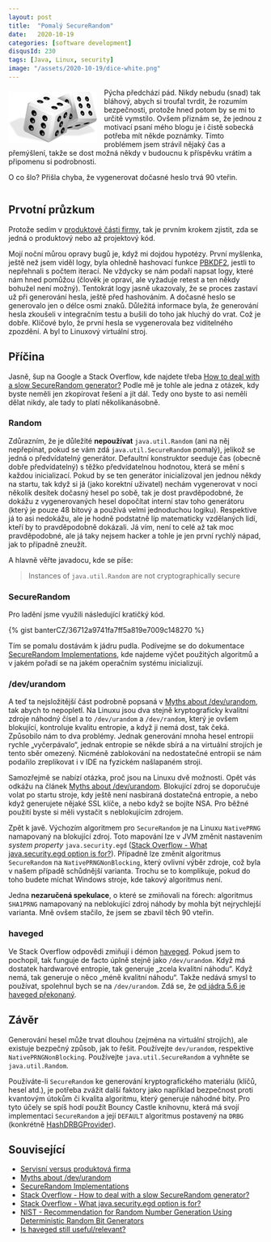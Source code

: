 ```yaml
---
layout: post
title:  "Pomalý SecureRandom"
date:   2020-10-19
categories: [software development]
disqusId: 230
tags: [Java, Linux, security]
image: "/assets/2020-10-19/dice-white.png"
---
```

<div style="float: left; margin: 0.5em 1em 0.5em 0em; text-align: center;"><img src="/assets/2020-10-19/dice-white.png" /></div>

Pýcha předchází pád.
Nikdy nebudu (snad) tak bláhový, abych si troufal tvrdit, že rozumím bezpečnosti, protože hned potom by se mi to určitě vymstilo.
Ovšem přiznám se, že jednou z motivací psaní mého blogu je i čistě sobecká potřeba mít někde poznámky. Tímto problémem jsem strávil nějaký čas a přemýšlení, takže se dost možná někdy v budoucnu k příspěvku vrátím a připomenu si podrobnosti.

O co šlo? Přišla chyba, že vygenerovat dočasné heslo trvá 90 vteřin.

<div style="clear:both"></div>
<!--more-->

## Prvotní průzkum

Protože sedím v [produktové části firmy](https://blog.zvestov.cz/software%20development/2019/10/22/servisni-versus-produktova-firma.html), tak je prvním krokem zjistit, zda se jedná o produktový nebo až projektový kód.  

Mojí noční můrou opravy bugů je, když mi dojdou hypotézy. První myšlenka, ještě než jsem viděl logy, byla ohledně hashovací funkce [PBKDF2](https://en.wikipedia.org/wiki/PBKDF2), jestli to nepřehnali s počtem iterací. Ne vždycky se nám podaří napsat logy, které nám hned pomůžou (člověk je opraví, ale vyžaduje retest a ten někdy bohužel není možný). Tentokrát logy jasně ukazovaly, že se proces zastaví už při generování hesla, ještě před hashováním. A dočasné heslo se generovalo jen o délce osmi znaků. Důležitá informace byla, že generování hesla zkoušeli v integračním  testu a bušili do toho jak hluchý do vrat. Což je dobře. Klíčové bylo, že první hesla se vygenerovala bez viditelného zpozdění. A byl to Linuxový virtuální stroj.

## Příčina

Jasně, šup na Google a Stack Overflow, kde najdete třeba [How to deal with a slow SecureRandom generator?](https://stackoverflow.com/questions/137212/how-to-deal-with-a-slow-securerandom-generator) Podle mě je tohle ale jedna z otázek, kdy byste neměli jen zkopírovat řešení a jít dál. Tedy ono byste to asi neměli dělat nikdy, ale tady to platí několikanásobně.

### Random

Zdůrazním, že je důležité **nepoužívat** `java.util.Random` (ani na něj nepřepínat, pokud se vám zdá `java.util.SecureRandom` pomalý), jelikož se jedná o předvídatelný generátor. Defaultní konstruktor seeduje čas (obecně dobře předvídatelný) s těžko předvídatelnou hodnotou, která se mění s každou inicializací. Pokud by se ten generátor inicializoval jen jednou někdy na startu, tak když si já (jako korektní uživatel) nechám vygenerovat v noci několik desítek dočasný hesel po sobě, tak je dost pravděpodobné, že dokážu z vygenerovaných hesel dopočítat interní stav toho generátoru (který je pouze 48 bitový a používá velmi jednoduchou logiku). Respektive já to asi nedokážu, ale je hodně podstatně líp matematicky vzdělaných lidí, kteří by to pravděpodobně dokázali. Já vím, není to celé až tak moc pravděpodobné, ale já taky nejsem hacker a tohle je jen první rychlý nápad, jak to případně zneužít.

A hlavně věřte javadocu, kde se píše:

> Instances of `java.util.Random` are not cryptographically secure

### SecureRandom

Pro ladění jsme využili následující kratičký kód.

{% gist banterCZ/36712a9741fa7ff5a819e7009c148270 %}

Tím se pomalu dostávám k jádru pudla. Podívejme se do dokumentace [SecureRandom Implementations](https://docs.oracle.com/javase/8/docs/technotes/guides/security/SunProviders.html#SecureRandomImp), kde najdeme výčet použitých algoritmů a v jakém pořadí se na jakém operačním systému inicializují.

### /dev/urandom

A teď ta nejsložitější část podrobně popsaná v [Myths about /dev/urandom](https://www.2uo.de/myths-about-urandom/), tak abych to nepopletl. Na Linuxu jsou dva stejně kryptograficky kvalitní zdroje náhodný čísel a to `/dev/urandom` a `/dev/random`, který je ovšem blokující, kontroluje kvalitu entropie, a když ji nemá dost, tak čeká. Způsobilo nám to dva problémy. Jednak generování mnoha hesel entropii rychle „vyčerpávalo“, jednak entropie se někde sbírá a na virtuální strojích je tento sběr omezený. Nicméně zablokování na nedostatečné entropii se nám podařilo zreplikovat i v IDE na fyzickém našlapaném stroji.

Samozřejmě se nabízí otázka, proč jsou na Linuxu dvě možnosti. Opět vás odkážu na článek [Myths about /dev/urandom](https://www.2uo.de/myths-about-urandom/). Blokující zdroj se doporučuje volat po startu stroje, kdy ještě není nasbíraná dostatečná entropie, a nebo když generujete nějaké SSL klíče, a nebo když se bojíte NSA. Pro běžné použití byste si měli vystačit s neblokujícím zdrojem.

Zpět k javě. Výchozím algoritmem pro `SecureRandom` je na Linuxu `NativePRNG` namapovaný na blokující zdroj. Toto mapování lze v JVM změnit nastavením _system property_ `java.security.egd` ([Stack Overflow - What java.security.egd option is for?](https://stackoverflow.com/questions/58991966/what-java-security-egd-option-is-for/59097932#59097932)). Případně lze změnit algoritmus `SecureRandom` na `NativePRNGNonBlocking`, který ovlivní výběr zdroje, což byla v našem případě schůdnější varianta. Trochu se to komplikuje, pokud do toho budete míchat Windows stroje, kde takový algoritmus není.

Jedna **nezaručená spekulace**, o které se zmiňovali na fórech: algoritmus `SHA1PRNG` namapovaný na neblokující zdroj náhody by mohla být nejrychlejší varianta. Mně ovšem stačilo, že jsem se zbavil těch 90 vteřin.

### haveged

Ve Stack Overflow odpovědi zmiňují i démon [haveged](https://www.digitalocean.com/community/tutorials/how-to-setup-additional-entropy-for-cloud-servers-using-haveged).
Pokud jsem to pochopil, tak funguje de facto úplně stejně jako `/dev/urandom`.
Když má dostatek hardwarové entropie, tak generuje „zcela kvalitní náhodu“.
Když nemá, tak generuje o něco „méně kvalitní náhodu“. Takže nedává smysl to používat, spolehnul bych se na `/dev/urandom`.
Zdá se, že [od jádra 5.6 je haveged překonaný](https://github.com/jirka-h/haveged/issues/57).


## Závěr

Generování hesel může trvat dlouhou (zejména na virtuální strojích), ale existuje bezpečný způsob, jak to řešit.
Používejte `dev/urandom`, respektive `NativePRNGNonBlocking`.
Používejte `java.util.SecureRandom` a vyhněte se `java.util.Random`.

Používáte-li `SecureRandom` ke generování kryptografického materiálu (klíčů, hesel atd.), je potřeba zvážit další faktory jako například bezpečnost proti kvantovým útokům či kvalita algoritmu, který generuje náhodné bity.
Pro tyto účely se spíš hodí použít Bouncy Castle knihovnu, která má svojí implementaci `SecureRandom` a její `DEFAULT` algoritmus postavený na `DRBG` (konkrétně [HashDRBGProvider](https://github.com/bcgit/bc-java/tree/master/core/src/main/java/org/bouncycastle/crypto/prng/drbg)).


## Související

- [Servisní versus produktová firma](https://blog.zvestov.cz/software%20development/2019/10/22/servisni-versus-produktova-firma.html)
- [Myths about /dev/urandom](https://www.2uo.de/myths-about-urandom/)
- [SecureRandom Implementations](https://docs.oracle.com/javase/8/docs/technotes/guides/security/SunProviders.html#SecureRandomImp)
- [Stack Overflow - How to deal with a slow SecureRandom generator?](https://stackoverflow.com/questions/137212/how-to-deal-with-a-slow-securerandom-generator)
- [Stack Overflow - What java.security.egd option is for?](https://stackoverflow.com/questions/58991966/what-java-security-egd-option-is-for/59097932#59097932)
- [NIST - Recommendation for Random Number Generation Using Deterministic Random Bit Generators](https://nvlpubs.nist.gov/nistpubs/SpecialPublications/NIST.SP.800-90Ar1.pdf)
- [Is haveged still useful/relevant?](https://github.com/jirka-h/haveged/issues/57)
